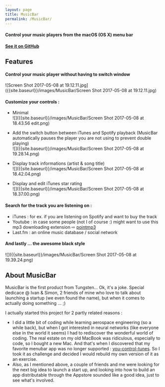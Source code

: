 ```yaml
---
layout: page
title: MusicBar
permalink: /MusicBar/
---
```

#### Control your music players from the macOS (OS X) menu bar

#### [See it on GitHub](https://github.com/Ericvulpi/MusicBar)

## Features

#### Control your music player without having to switch window  
![Screen Shot 2017-05-08 at 19.12.11.jpg]({{site.baseurl}}/images/MusicBar/Screen Shot 2017-05-08 at 19.12.11.jpg)

#### Customize your controls :
  * Minimal  
![]({{site.baseurl}}/images/MusicBar/Screen Shot 2017-05-08 at 18.43.56 edit.png)

  * Add the switch button between iTunes and Spotify playback (MusicBar automatically pauses the player you are not using to prevent double playing)  
![]({{site.baseurl}}/images/MusicBar/Screen Shot 2017-05-08 at 19.28.14.png)

  * Display track informations (artist & song title)  
![]({{site.baseurl}}/images/MusicBar/Screen Shot 2017-05-08 at 18.42.04.png)

  * Display and edit iTunes star rating  
![]({{site.baseurl}}/images/MusicBar/Screen Shot 2017-05-08 at 18.37.00.png)

#### Search for the track you are listening on :
  * iTunes : for ex. if you are listening on Spotify and want to buy the track
  * Youtube : in case some people (not I of course :) might want to use this mp3 downloading extension ⇨ [pointmp3](http://blog.pointmp3.com/en/blog/extensions-navigateurs)
  * Last.fm : an online music database / social network

#### And lastly ... the awesome black style  
![]({{site.baseurl}}/images/MusicBar/Screen Shot 2017-05-08 at 19.39.24.png)

## About MusicBar

MusicBar is the first product from Tungsten...
Ok, it's a joke. Special dedicace @ Ivan & Simon, 2 friends of mine who love to talk about launching a startup (we even found the name), but when it comes to actually doing something ... ;)

I actually started this project for 2 partly related reasons :
* I did a little bit of coding while learning aerospace engineering (so a while back), but when I got interested in neural networks (like everyone else in the world it seems) I had to rediscover the wonderful world of coding. The real estate on my old MacBook was ridiculous, especially to code, so I bought a new Mac. And that's when I discovered that my favorite menubar app was no longer supported : [you-control-tunes](https://www.macupdate.com/app/mac/15802/you-control-tunes). So I took it as challenge and decided I would rebuild my own version of it as an exercise.
* Also, as I mentioned above, a couple of friends and me were looking for the next big idea to launch a start up, and looking into how to build an app distributable through the Appstore sounded like a good idea, just to see what's involved.
